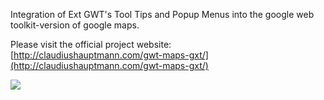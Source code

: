 Integration of Ext GWT's Tool Tips and Popup Menus into the google web toolkit-version of google maps.

Please visit the official project website:
[http://claudiushauptmann.com/gwt-maps-gxt/](http://claudiushauptmann.com/gwt-maps-gxt/)


[![](http://claudiushauptmann.com/wp-content/uploads/2008/11/tooltipmapsgxt.png)](http://gwt-maps-gxt.appspot.com/)